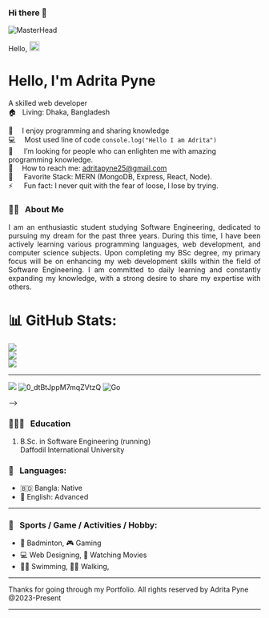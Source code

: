 ### Hi there 👋
![MasterHead](https://res.cloudinary.com/dbginqlhc/image/upload/v1688236512/github_cover_page_fnx5zq.jpg)

Hello, <img style="height:20px" src="https://raw.githubusercontent.com/nixin72/nixin72/master/wave.gif"><h1> Hello, I'm Adrita Pyne </h1>



A skilled web developer  
🏠 &nbsp; Living: Dhaka, Bangladesh

💖 &emsp;I enjoy programming and sharing knowledge <br/>
💻 &emsp;Most used line of code `console.log("Hello I am Adrita")` <br/>
🤔 &emsp; I’m looking for people who can enlighten me with amazing programming knowledge.<br/>
📧 &emsp;How to reach me: adritapyne25@gmail.com <br/>
🤩 &emsp; Favorite Stack: MERN (MongoDB, Express, React, Node). <br/>
⚡ &emsp; Fun fact: I never quit with the fear of loose, I lose by trying.
<br />

<!-- Contact me section ends here  -->

<!-- about-me section starts here  -->

### 👨‍🏫 &nbsp; About Me

<p align="justify">
I am an enthusiastic student studying Software Engineering, dedicated to pursuing my dream for the past three years. During this time, I have been actively learning various programming languages, web development, and computer science subjects. Upon completing my BSc degree, my primary focus will be on enhancing my web development skills within the field of Software Engineering. I am committed to daily learning and constantly expanding my knowledge, with a strong desire to share my expertise with others.
</p>

<!-- about-me section ends here  -->

# 📊 GitHub Stats:
![](https://github-readme-stats.vercel.app/api?username=developer-adrita&theme=tokyonight&hide_border=false&include_all_commits=false&count_private=false)<br/>
![](https://github-readme-streak-stats.herokuapp.com/?user=developer-adrita&theme=tokyonight&hide_border=false)<br/>
![](https://github-readme-stats.vercel.app/api/top-langs/?username=developer-adrita&theme=tokyonight&hide_border=false&include_all_commits=false&count_private=false&layout=compact)

---

[![](https://visitcount.itsvg.in/api?id=developer-adrita&icon=0&color=0)](https://visitcount.itsvg.in)
![0_dtBtJppM7mqZVtzQ](https://user-images.githubusercontent.com/71923060/184312357-75e8fd1d-3130-44b1-b2d4-b76c3bd7fbea.gif)
![Go](https://img.shields.io/badge/go-%2300ADD8.svg?style=for-the-badge&logo=go&logoColor=white)

-->




### 👨🏻‍🎓 &nbsp; Education

1. B.Sc. in Software Engineering (running)  
   Daffodil International University  

<!-- education section ends here  -->

<!-- my languages section starts here  -->
### 💬 &nbsp; Languages:

-   🇧🇩 Bangla: Native
-   🏴󠁧󠁢󠁥󠁮󠁧󠁿 English: Advanced

<!-- my languages section ends here  -->

<!-- my sports and game section starts here  -->
---
### 🎯 &nbsp; Sports / Game / Activities / Hobby:

-   🏸 Badminton, 🎮 Gaming
-  💻 Web Designing, 🎥 Watching Movies
-   🏊‍♂️ Swimming, 🚶‍♂️ Walking, 
<!-- my sports and games section ends here  -->
<!-- Honors & awards section starts here  -->

<!-- ### 🏆 Honors & Awards :

-   Nothing Yet -->


---

Thanks for going through my Portfolio.
All rights reserved by Adrita Pyne @2023-Present

---

<!-- my award section ends here  -->
[linkedin]: https://www.linkedin.com/in/adrita-pyne-52688b270/
[github]: https://github.com/developer-adrita


